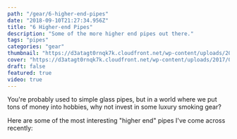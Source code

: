 ```yaml
---
path: "/gear/6-higher-end-pipes"
date: "2018-09-10T21:27:34.956Z"
title: "6 Higher-end Pipes"
description: "Some of the more higher end pipes out there."
tags: "pipes"
categories: "gear"
thumbnail: "https://d3atagt0rnqk7k.cloudfront.net/wp-content/uploads/2017/05/10130529/luxury-cannabis-products-8-1280x800.jpg"
cover: "https://d3atagt0rnqk7k.cloudfront.net/wp-content/uploads/2017/05/10130529/luxury-cannabis-products-8-1280x800.jpg"
draft: false
featured: true
video: true
---
```


You're probably used to simple glass pipes, but in a world where we put tons of money into hobbies, why not invest in some luxury smoking gear?

Here are some of the most interesting "higher end" pipes I've come across recently:

